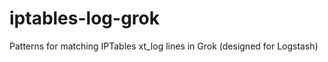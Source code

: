 iptables-log-grok
=================

Patterns for matching IPTables xt_log lines in Grok (designed for Logstash)
